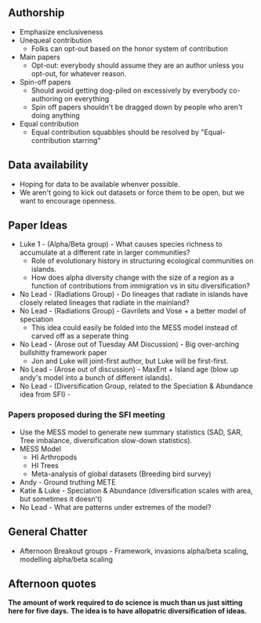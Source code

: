 ## Authorship
* Emphasize enclusiveness
* Unequeal contribution
    * Folks can opt-out based on the honor system of contribution
* Main papers
    * Opt-out: everybody should assume they are an author unless you opt-out, for whatever reason.
* Spin-off papers
    * Should avoid getting dog-piled on excessively by everybody co-authoring on everything 
    * Spin off papers shouldn't be dragged down by people who aren't doing anything
* Equal contribution
    * Equal contribution squabbles should be resolved by "Equal-contribution starring"

## Data availability
* Hoping for data to be available whenver possible.
* We aren't going to kick out datasets or force them to be open, but we want to encourage openness.

## Paper Ideas
* Luke 1 - (Alpha/Beta group) - What causes species richness to accumulate at a different rate in larger communities?
    * Role of evolutionary history in structuring ecological communities on islands.
    * How does alpha diversity change with the size of a region as a function of contributions from immigration vs in situ diversification?
* No Lead - (Radiations Group) - Do lineages that radiate in islands have closely related lineages that radiate in the mainland?
* No Lead - (Radiations Group) - Gavrilets and Vose + a better model of speciation
    * This idea could easily be folded into the MESS model instead of carved off as a seperate thing
* No Lead - (Arose out of Tuesday AM Discussion) - Big over-arching bullshitty framework paper
    * Jon and Luke will joint-first author, but Luke will be first-first.
* No Lead - (Arose out of discussion) - MaxEnt + Island age (blow up andy's model into a bunch of different islands).
* No Lead - (Diversification Group, related to the Speciation & Abundance idea from SFI) - 

### Papers proposed during the SFI meeting
* Use the MESS model to generate new summary statistics (SAD, SAR, Tree imbalance, diversification slow-down statistics).
* MESS Model
    * HI Arthropods
    * HI Trees
    * Meta-analysis of global datasets (Breeding bird survey)
* Andy - Ground truthing METE
* Katie & Luke - Speciation & Abundance (diversification scales with area, but sometimes it doesn't)
* No Lead - What are patterns under extremes of the model?

## General Chatter
* Afternoon Breakout groups - Framework, invasions alpha/beta scaling, modelling alpha/beta scaling


## Afternoon quotes
**The amount of work required to do science is much than us just sitting here for five days.**
**The idea is to have allopatric diversification of ideas.**

